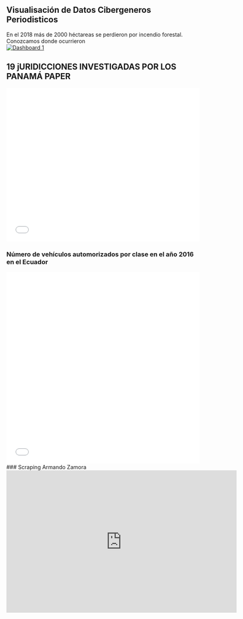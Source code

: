 ## Visualisación de Datos Cibergeneros Periodisticos
<div>
En el 2018 más de 2000 héctareas se perdieron por incendio forestal. Conozcamos donde ocurrieron
<div class='tableauPlaceholder' id='viz1539537464408' style='position: relative'><noscript><a href='#'><img alt='Dashboard 1 ' src='https:&#47;&#47;public.tableau.com&#47;static&#47;images&#47;IN&#47;INCENDIOFORESTALES2018&#47;Dashboard1&#47;1_rss.png' style='border: none' /></a></noscript><object class='tableauViz'  style='display:none;'><param name='host_url' value='https%3A%2F%2Fpublic.tableau.com%2F' /> <param name='embed_code_version' value='3' /> <param name='site_root' value='' /><param name='name' value='INCENDIOFORESTALES2018&#47;Dashboard1' /><param name='tabs' value='no' /><param name='toolbar' value='yes' /><param name='static_image' value='https:&#47;&#47;public.tableau.com&#47;static&#47;images&#47;IN&#47;INCENDIOFORESTALES2018&#47;Dashboard1&#47;1.png' /> <param name='animate_transition' value='yes' /><param name='display_static_image' value='yes' /><param name='display_spinner' value='yes' /><param name='display_overlay' value='yes' /><param name='display_count' value='yes' /></object></div>                <script type='text/javascript'>                    var divElement = document.getElementById('viz1539537464408');                    var vizElement = divElement.getElementsByTagName('object')[0];                    vizElement.style.minWidth='420px';vizElement.style.maxWidth='650px';vizElement.style.width='100%';vizElement.style.minHeight='587px';vizElement.style.maxHeight='887px';vizElement.style.height=(divElement.offsetWidth*0.75)+'px';                    var scriptElement = document.createElement('script');                    scriptElement.src = 'https://public.tableau.com/javascripts/api/viz_v1.js';                    vizElement.parentNode.insertBefore(scriptElement, vizElement);                </script </div>
  
 ## 19 jURIDICCIONES INVESTIGADAS POR LOS PANAMÁ PAPER 
<div><iframe id="datawrapper-chart-HpPje" src="//datawrapper.dwcdn.net/HpPje/1/" scrolling="no" frameborder="0" allowtransparency="true" style="width: 0; min-width: 100% !important;" height="400"></iframe><script type="text/javascript">if("undefined"==typeof window.datawrapper)window.datawrapper={};window.datawrapper["HpPje"]={},window.datawrapper["HpPje"].embedDeltas={"100":400.020834,"200":400.020834,"300":400.020834,"400":400.020834,"500":400.020834,"700":400.020834,"800":400.020834,"900":400.020834,"1000":400.020834},window.datawrapper["HpPje"].iframe=document.getElementById("datawrapper-chart-HpPje"),window.datawrapper["HpPje"].iframe.style.height=window.datawrapper["HpPje"].embedDeltas[Math.min(1e3,Math.max(100*Math.floor(window.datawrapper["HpPje"].iframe.offsetWidth/100),100))]+"px",window.addEventListener("message",function(a){if("undefined"!=typeof a.data["datawrapper-height"])for(var b in a.data["datawrapper-height"])if("HpPje"==b)window.datawrapper["HpPje"].iframe.style.height=a.data["datawrapper-height"][b]+"px"});</script></div>
  
### Número de vehículos automorizados por clase en el año 2016 en el Ecuador
<div><iframe id="datawrapper-chart-rXWCj" src="//datawrapper.dwcdn.net/rXWCj/1/" scrolling="no" frameborder="0" allowtransparency="true" style="width: 0; min-width: 100% !important;" height="500"></iframe><script type="text/javascript">if("undefined"==typeof window.datawrapper)window.datawrapper={};window.datawrapper["rXWCj"]={},window.datawrapper["rXWCj"].embedDeltas={"100":635,"200":581,"300":554,"400":527,"500":527,"700":500,"800":500,"900":500,"1000":500},window.datawrapper["rXWCj"].iframe=document.getElementById("datawrapper-chart-rXWCj"),window.datawrapper["rXWCj"].iframe.style.height=window.datawrapper["rXWCj"].embedDeltas[Math.min(1e3,Math.max(100*Math.floor(window.datawrapper["rXWCj"].iframe.offsetWidth/100),100))]+"px",window.addEventListener("message",function(a){if("undefined"!=typeof a.data["datawrapper-height"])for(var b in a.data["datawrapper-height"])if("rXWCj"==b)window.datawrapper["rXWCj"].iframe.style.height=a.data["datawrapper-height"][b]+"px"});</script></div>
### Scraping Armando Zamora 
  
 <div><iframe width="600" height="371" seamless frameborder="0" scrolling="no" src="https://docs.google.com/spreadsheets/d/e/2PACX-1vQPrgX_Elf541PtqOAdbVn542p1y_kQbgS0BlBOxH5w1_Zj4WSvwR1PeTVPlN08KumeBCbcGfcrN3qO/pubchart?oid=1529770229&amp;format=interactive"></iframe></div>


